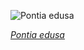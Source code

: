
![Pontia edusa](https://upload.wikimedia.org/wikipedia/commons/thumb/a/a6/Resedafalter_am_Morgen.jpg/600px-Resedafalter_am_Morgen.jpg)

*[Pontia edusa](https://wikipedia.org/wiki/File:Resedafalter_am_Morgen.jpg)*
